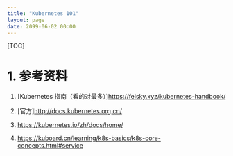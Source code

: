 ```yaml
---
title: "Kubernetes 101"
layout: page
date: 2099-06-02 00:00
---
```

[TOC]

# 1. 参考资料
1. [Kubernetes 指南（看的对最多）]https://feisky.xyz/kubernetes-handbook/
   
2. [官方]http://docs.kubernetes.org.cn/
3. https://kubernetes.io/zh/docs/home/
4. https://kuboard.cn/learning/k8s-basics/k8s-core-concepts.html#service



